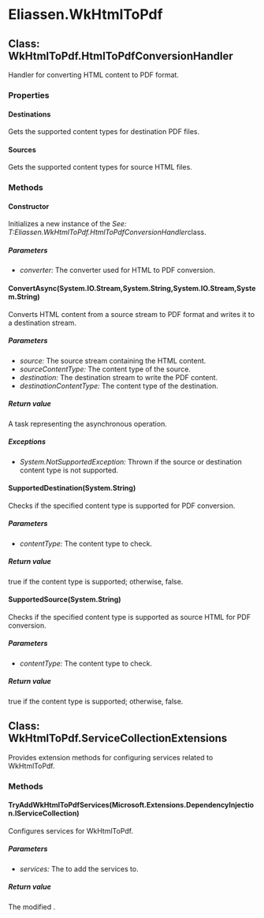 ﻿# Eliassen.WkHtmlToPdf


## Class: WkHtmlToPdf.HtmlToPdfConversionHandler
Handler for converting HTML content to PDF format. 

### Properties

#### Destinations
Gets the supported content types for destination PDF files.
#### Sources
Gets the supported content types for source HTML files.
### Methods


#### Constructor
Initializes a new instance of the 
 *See: T:Eliassen.WkHtmlToPdf.HtmlToPdfConversionHandler*class. 


##### Parameters
* *converter:* The converter used for HTML to PDF conversion.




#### ConvertAsync(System.IO.Stream,System.String,System.IO.Stream,System.String)
Converts HTML content from a source stream to PDF format and writes it to a destination stream. 


##### Parameters
* *source:* The source stream containing the HTML content.
* *sourceContentType:* The content type of the source.
* *destination:* The destination stream to write the PDF content.
* *destinationContentType:* The content type of the destination.




##### Return value
A task representing the asynchronous operation.



##### Exceptions

* *System.NotSupportedException:* Thrown if the source or destination content type is not supported.




#### SupportedDestination(System.String)
Checks if the specified content type is supported for PDF conversion. 


##### Parameters
* *contentType:* The content type to check.




##### Return value
true if the content type is supported; otherwise, false.



#### SupportedSource(System.String)
Checks if the specified content type is supported as source HTML for PDF conversion. 


##### Parameters
* *contentType:* The content type to check.




##### Return value
true if the content type is supported; otherwise, false.



## Class: WkHtmlToPdf.ServiceCollectionExtensions
Provides extension methods for configuring services related to WkHtmlToPdf. 

### Methods


#### TryAddWkHtmlToPdfServices(Microsoft.Extensions.DependencyInjection.IServiceCollection)
Configures services for WkHtmlToPdf. 


##### Parameters
* *services:* The to add the services to.




##### Return value
The modified .

